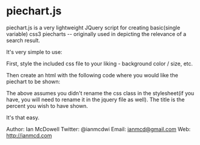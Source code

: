 piechart.js
===========

piechart.js is a very lightweight JQuery script for creating basic(single variable) css3 piecharts -- originally used in depicting the relevance of a search result.

It's very simple to use:

First, style the included css file to your liking - background color / size, etc.

Then create an html with the following code where you would like the piechart to be shown:

<div class="pie" title="87%"></div>

The above assumes you didn't rename the css class in the stylesheet(if you have, you will need to rename it in the jquery file as well).  The title is the percent you wish to have shown.

It's that easy.

Author:		Ian McDowell
Twitter:	@ianmcdwi
Email:		ianmcd@gmail.com
Web:		http://ianmcd.com